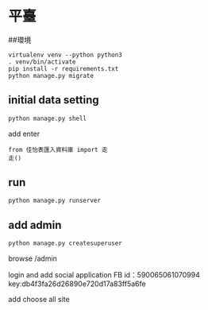 # 平臺


##環境
```python3
virtualenv venv --python python3
. venv/bin/activate
pip install -r requirements.txt
python manage.py migrate
```
## initial data setting
```bash
python manage.py shell 
```
add enter
```python3
from 佳怡表匯入資料庫 import 走 
走()
```

## run
```python3
python manage.py runserver
```
## add admin
```bash
python manage.py createsuperuser
```

browse /admin

login and add social application
FB id：590065061070994
key:db4f3fa26d26890e720d17a83ff5a6fe

add choose all site
